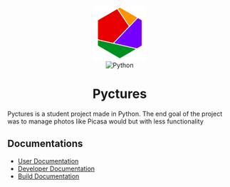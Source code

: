 
<div align="center">

<img src="https://raw.githubusercontent.com/StevenAvelino/Pyctures/master/src/assets/logo.png" alt="Pyctures" height="120" width="120"><br/>
<img src="https://forthebadge.com/images/badges/made-with-python.svg" alt="Python">
<h1 >Pyctures</h1>

</div>


Pyctures is a student project made in Python.
The end goal of the project was to manage photos like Picasa would but with less functionality

## Documentations

* [User Documentation](docs/userDoc.md)
* [Developer Documentation](docs/devDoc.md)
* [Build Documentation](build/readme.md)
